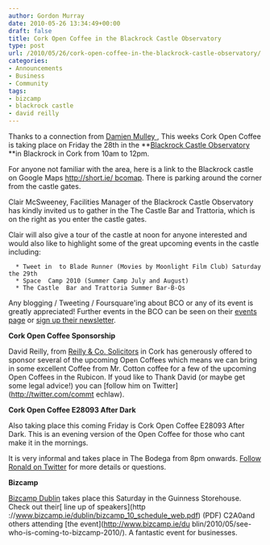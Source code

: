 ```yaml
---
author: Gordon Murray
date: 2010-05-26 13:34:49+00:00
draft: false
title: Cork Open Coffee in the Blackrock Castle Observatory
type: post
url: /2010/05/26/cork-open-coffee-in-the-blackrock-castle-observatory/
categories:
- Announcements
- Business
- Community
tags:
- bizcamp
- blackrock castle
- david reilly
---
```


Thanks to a connection from [Damien Mulley ](http://mulley.net), This weeks  Cork Open Coffee is taking place on Friday the 28th in the **[Blackrock Castle Observatory](http://bco.ie) **in  Blackrock in Cork from 10am to 12pm.

For anyone not familiar with the area, here is a link to the  Blackrock castle on Google Maps [http://short.ie/
bcomap](http://short.ie/bcomap).  There is parking around the corner from the castle gates.

Clair McSweeney, Facilities Manager of the Blackrock Castle  Observatory has kindly invited us to gather in the The Castle Bar and Trattoria, which is on the right as you enter the castle gates.

Clair will also give  a tour of the castle at noon for anyone interested and would also like to  highlight some of the great upcoming events in the castle including:



	  * Tweet in  to Blade Runner (Movies by Moonlight Film Club) Saturday the 29th
	  * Space  Camp 2010 (Summer Camp July and August)
	  * The Castle  Bar and Trattoria Summer Bar-B-Qs

Any blogging / Tweeting  / Foursquare'ing about BCO or any of its event is greatly appreciated! Further  events in the BCO can be seen on their [events page](http://bco.ie) or [sign up  their newsletter](http://us1.campaign-archive.com/?u=04b967ac930576c096d46a270&id=45c374aaf7).

**Cork Open Coffee  Sponsorship**

David Reilly, from [Reilly & Co. Solicitors](http://dreilly.ie/) in Cork has generously offered to sponsor several of the upcoming Open Coffees which  means we can bring in some excellent Coffee from Mr. Cotton coffee for a few of  the upcoming Open Coffees in the Rubicon. If youd like to  Thank David (or maybe get some legal advice!) you can [follow him on Twitter](http://twitter.com/commt echlaw).

**Cork Open Coffee E28093  After Dark**

Also taking place this coming Friday is Cork Open Coffee E28093  After Dark. This is an evening version of the Open Coffee for those who cant  make it in the mornings.

It is very informal and takes place in The Bodega from 8pm  onwards. [Follow Ronald on Twitter](http://twitter.com/rolandsv) for more details or questions.

**Bizcamp**

[Bizcamp Dublin](http://www.bizcamp.ie/dublin/) takes place this Saturday in the Guinness Storehouse. Check out their[ line up  of speakers](http ://www.bizcamp.ie/dublin/bizcamp_10_schedule_web.pdf) (PDF) C2A0and others attending [the  event](http://www.bizcamp.ie/du blin/2010/05/see-who-is-coming-to-bizcamp-2010/). A fantastic event for businesses.
